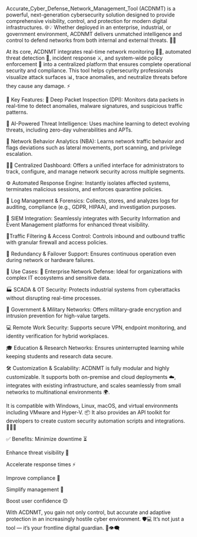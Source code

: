 Accurate_Cyber_Defense_Network_Management_Tool (ACDNMT) is a powerful, next-generation cybersecurity solution designed to provide comprehensive visibility, control, and protection for modern digital infrastructures. 
🌐💡 Whether deployed in an enterprise, industrial, or government environment, ACDNMT delivers unmatched intelligence and control to defend networks from both internal and external threats. 🧠🔐

At its core, ACDNMT integrates real-time network monitoring 🕵️‍♂️, automated threat detection 🚨, incident response ⚔️, and system-wide policy enforcement 📜 
into a centralized platform that ensures complete operational security and compliance. This tool helps cybersecurity professionals visualize attack surfaces 📊, trace anomalies,
and neutralize threats before they cause any damage. ⚡

🚀 Key Features:
🔎 Deep Packet Inspection (DPI): Monitors data packets in real-time to detect anomalies, malware signatures, and suspicious traffic patterns.

🧠 AI-Powered Threat Intelligence: Uses machine learning to detect evolving threats, including zero-day vulnerabilities and APTs.

📶 Network Behavior Analytics (NBA): Learns network traffic behavior and flags deviations such as lateral movements, port scanning, and privilege escalation.

👨‍💻 Centralized Dashboard: Offers a unified interface for administrators to track, configure, and manage network security across multiple segments.

⚙️ Automated Response Engine: Instantly isolates affected systems, terminates malicious sessions, and enforces quarantine policies.

📁 Log Management & Forensics: Collects, stores, and analyzes logs for auditing, compliance (e.g., GDPR, HIPAA), and investigation purposes.

💬 SIEM Integration: Seamlessly integrates with Security Information and Event Management platforms for enhanced threat visibility.

🚦Traffic Filtering & Access Control: Controls inbound and outbound traffic with granular firewall and access policies.

🔁 Redundancy & Failover Support: Ensures continuous operation even during network or hardware failures.

🧩 Use Cases:
🏢 Enterprise Network Defense: Ideal for organizations with complex IT ecosystems and sensitive data.

🏭 SCADA & OT Security: Protects industrial systems from cyberattacks without disrupting real-time processes.

🎯 Government & Military Networks: Offers military-grade encryption and intrusion prevention for high-value targets.

💻 Remote Work Security: Supports secure VPN, endpoint monitoring, and identity verification for hybrid workplaces.

🎓 Education & Research Networks: Ensures uninterrupted learning while keeping students and research data secure.

🛠️ Customization & Scalability:
ACDNMT is fully modular and highly customizable. It supports both on-premise and cloud deployments ☁️, integrates with existing infrastructure, and scales seamlessly from small networks to multinational environments 🌍.

It is compatible with Windows, Linux, macOS, and virtual environments including VMware and Hyper-V. 📦 It also provides an API toolkit for developers to create custom security automation scripts and integrations. 🧑‍💻🧰

✅ Benefits:
Minimize downtime ⏳

Enhance threat visibility 🔭

Accelerate response times ⚡

Improve compliance 📘

Simplify management 🧩

Boost user confidence 😊

With ACDNMT, you gain not only control, but accurate and adaptive protection in an increasingly hostile cyber environment. 🛡️💻 It’s not just a tool — it’s your frontline digital guardian. 🚀👁️‍🗨️
